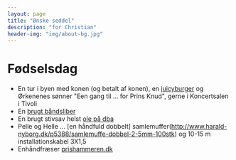 ```yaml
---
layout: page
title: "Ønske seddel"
description: "for Christian"
header-img: "img/about-bg.jpg"
---
```

# Fødselsdag

 * En tur i byen med konen (og betalt af konen), en [juicyburger](https://www.facebook.com/Boserupsjuicyburgers) og Ørkenenes sønner "Een gang til ... for Prins Knud", gerne i Koncertsalen i Tivoli
 * En [brugt båndsliber](http://www.dba.dk/baandsliber-og-rondel-slibe/id-1014863237/)
 * En brugt stivsav helst [ole på dba](http://www.dba.dk/stiksav-metabo-ste-100-plu/id-1012308298/)
 * Pelle og Helle ... [en håndfuld dobbelt] samlemuffer(http://www.harald-nyborg.dk/p5388/samlemuffe-dobbel-2-5mm-100stk) og 10-15 m installationskabel 3X1,5
 * Enhåndfræser [prishammeren.dk](http://www.prishammeren.dk/shop/makita-enhaandsfraeser-5019p.html)


